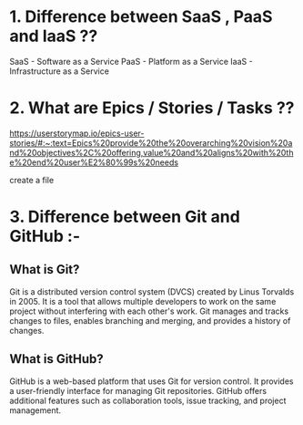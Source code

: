 # 1. Difference between SaaS , PaaS and IaaS ??
SaaS - Software as a Service
PaaS - Platform as a Service
IaaS - Infrastructure as a Service


# 2. What are Epics / Stories / Tasks ??

https://userstorymap.io/epics-user-stories/#:~:text=Epics%20provide%20the%20overarching%20vision%20and%20objectives%2C%20offering,value%20and%20aligns%20with%20the%20end%20user%E2%80%99s%20needs

create a file

# 3. Difference between Git and GitHub :-

 ## What is Git?

 Git is a distributed version control system (DVCS) created by Linus Torvalds in 2005.
 It is a tool that allows multiple developers to work on the same project without interfering with each other's work.
 Git manages and tracks changes to files, enables branching and merging, and provides a history of changes.

 ## What is GitHub?

 GitHub is a web-based platform that uses Git for version control.
 It provides a user-friendly interface for managing Git repositories.
 GitHub offers additional features such as collaboration tools, issue tracking, and project management.
